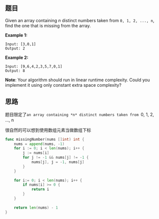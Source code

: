 ## 题目

Given an array containing *n* distinct numbers taken from `0, 1, 2, ..., n`, find the one that is missing from the array.

**Example 1:**

```
Input: [3,0,1]
Output: 2
```

**Example 2:**

```
Input: [9,6,4,2,3,5,7,0,1]
Output: 8
```

**Note**:
Your algorithm should run in linear runtime complexity. Could you implement it using only constant extra space complexity?

## 思路

题目限定了`an array containing *n* distinct numbers taken from `0, 1, 2, ..., n

很自然的可以想到使用数组元素当做数组下标

```go
func missingNumber(nums []int) int {
    nums = append(nums, -1)
    for i := 0; i < len(nums); i++ {
        j := nums[i]
        for j != -1 && nums[j] != -1 {
            nums[j], j = -1, nums[j]
        }
    }
    
    for i:= 0; i < len(nums); i++ {
        if nums[i] >= 0 {
            return i
        }
    }
    
    return len(nums) - 1
}
```




